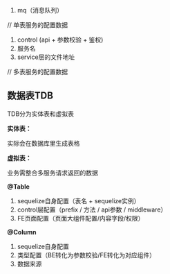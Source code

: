 1. mq（消息队列）

   

// 单表服务的配置数据

1. control (api + 参数校验 + 鉴权)
2. 服务名
3. service层的文件地址



// 多表服务的配置数据



## 数据表TDB

TDB分为实体表和虚拟表

**实体表：**

实际会在数据库里生成表格

**虚拟表：**

业务需整合多服务请求返回的数据

**@Table**

1. sequelize自身配置（表名 + sequelize实例）
2. control层配置（prefix / 方法 / api参数 / middleware）
3. FE页面配置（页面大组件配置/内容字段/权限）

**@Column**

1. sequelize自身配置
2. 类型配置（BE转化为参数校验/FE转化为对应组件）
3. 数据来源

